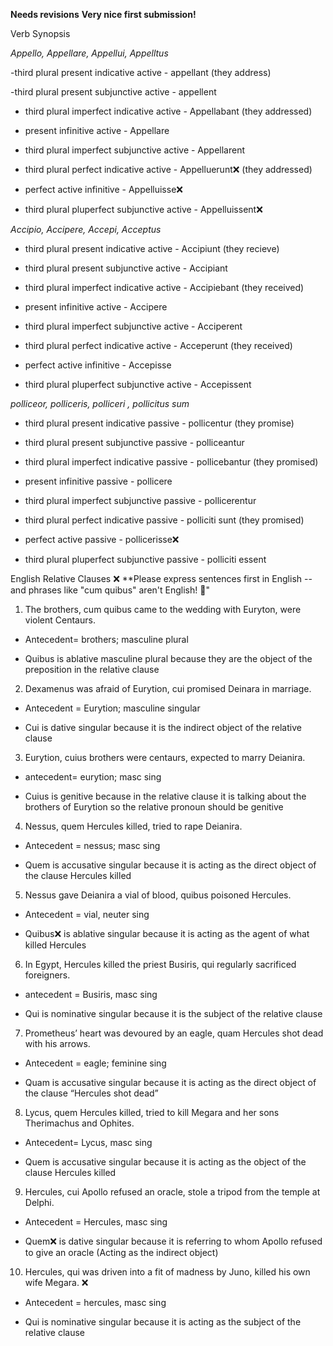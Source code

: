 **Needs revisions**
**Very nice first submission!**

Verb Synopsis

*Appello, Appellare, Appellui, Appelltus*

-third plural present indicative active - appellant (they address)

-third plural present subjunctive active - appellent

- third plural imperfect indicative active - Appellabant (they addressed)

- present infinitive active - Appellare

- third plural imperfect subjunctive active - Appellarent

- third plural perfect indicative active - Appelluerunt❌ (they addressed)

- perfect active infinitive - Appelluisse❌

- third plural pluperfect subjunctive active - Appelluissent❌

*Accipio, Accipere, Accepi, Acceptus*

- third plural present indicative active - Accipiunt (they recieve)

- third plural present subjunctive active - Accipiant

- third plural imperfect indicative active - Accipiebant (they received)

- present infinitive active - Accipere

- third plural imperfect subjunctive active - Acciperent

- third plural perfect indicative active - Acceperunt (they received)

- perfect active infinitive - Accepisse

- third plural pluperfect subjunctive active - Accepissent

*polliceor, polliceris, polliceri , pollicitus sum*

- third plural present indicative passive - pollicentur (they promise)

- third plural present subjunctive passive - polliceantur

- third plural imperfect indicative passive - pollicebantur (they promised)

- present infinitive passive - pollicere

- third plural imperfect subjunctive passive - pollicerentur

- third plural perfect indicative passive - polliciti sunt (they promised)

- perfect active passive - pollicerisse❌

- third plural pluperfect subjunctive passive - polliciti essent







English Relative Clauses ❌ **Please express sentences first in English -- and phrases like "cum quibus" aren't English! 🙂"

1. The brothers, cum quibus came to the wedding with Euryton, were violent Centaurs.

- Antecedent= brothers; masculine plural

- Quibus is ablative masculine plural because they are the object of the preposition in the relative clause

2. Dexamenus was afraid of Eurytion, cui promised Deinara in marriage. 

- Antecedent = Eurytion; masculine singular

- Cui is dative singular because it is the indirect object of the relative clause

3. Eurytion, cuius brothers were centaurs, expected to marry Deianira. 

- antecedent= eurytion; masc sing 

- Cuius is genitive because in the relative clause it is talking about the brothers of Eurytion so the relative pronoun should be genitive

4. Nessus, quem Hercules killed, tried to rape Deianira.

- Antecedent = nessus; masc sing 

- Quem is accusative singular because it is acting as the direct object of the clause Hercules killed 

5. Nessus gave Deianira a vial of blood, quibus poisoned Hercules. 

- Antecedent = vial, neuter sing 

- Quibus❌ is ablative singular because it is acting as the agent of what killed Hercules 

6. In Egypt, Hercules killed the priest Busiris, qui regularly sacrificed foreigners.

- antecedent = Busiris, masc sing 

- Qui is nominative singular because it is the subject of the relative clause 

7. Prometheus’ heart was devoured by an eagle, quam Hercules shot dead with his arrows. 

- Antecedent = eagle; feminine sing

- Quam is accusative singular because it is acting as the direct object of the clause “Hercules shot dead” 

8. Lycus, quem Hercules killed, tried to kill Megara and her sons Therimachus and Ophites.

- Antecedent= Lycus, masc sing

- Quem is accusative singular because it is acting as the object of the clause Hercules killed

9. Hercules, cui Apollo refused an oracle, stole a tripod from the temple at Delphi. 

- Antecedent = Hercules, masc sing

- Quem❌ is dative singular because it is referring to whom Apollo refused to give an oracle (Acting as the indirect object)

10. Hercules, qui was driven into a fit of madness by Juno, killed his own wife Megara. ❌

- Antecedent = hercules, masc sing

- Qui is nominative singular because it is acting as the subject of the relative clause 
